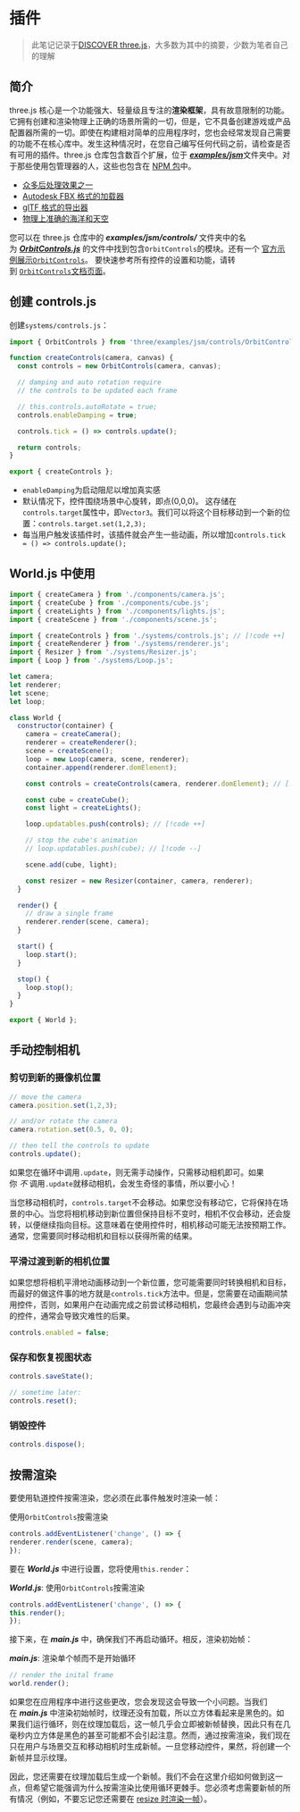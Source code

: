 # 插件

> 此笔记记录于[DISCOVER three.js](https://discoverthreejs.com/)，大多数为其中的摘要，少数为笔者自己的理解
## 简介

three.js 核心是一个功能强大、轻量级且专注的**渲染框架**，具有故意限制的功能。它拥有创建和渲染物理上正确的场景所需的一切，但是，它不具备创建游戏或产品配置器所需的一切。即使在构建相对简单的应用程序时，您也会经常发现自己需要的功能不在核心库中。发生这种情况时，在您自己编写任何代码之前，请检查是否有可用的插件。three.js 仓库包含数百个扩展，位于 [_**examples/jsm**_](https://github.com/mrdoob/three.js/tree/master/examples/jsm)文件夹中。对于那些使用包管理器的人，这些也包含在 [NPM 包](https://www.npmjs.com/package/three)中。

- [众多后处理效果之一](https://threejs.org/examples/?q=postprocessing#webgl_postprocessing_glitch)
- [Autodesk FBX 格式的加载器](https://threejs.org/examples/?q=loader#webgl_loader_fbx)
- [glTF 格式的导出器](https://threejs.org/examples/?q=exporter#misc_exporter_gltf)
- [物理上准确的海洋和天空](https://threejs.org/examples/?q=ocean#webgl_shaders_ocean)

您可以在 three.js 仓库中的 _**examples/jsm/controls/**_ 文件夹中的名为 _**[OrbitControls.js](https://github.com/mrdoob/three.js/blob/master/examples/jsm/controls/OrbitControls.js)**_ 的文件中找到包含`OrbitControls`的模块。还有一个 [官方示例展示`OrbitControls`](https://threejs.org/examples/?q=controls#misc_controls_orbit)。 要快速参考所有控件的设置和功能，请转到 [`OrbitControls`文档页面](https://threejs.org/docs/#examples/en/controls/OrbitControls)。

## 创建 controls.js

创建`systems/controls.js`：

```js
import { OrbitControls } from 'three/examples/jsm/controls/OrbitControls.js';

function createControls(camera, canvas) {
  const controls = new OrbitControls(camera, canvas);

  // damping and auto rotation require
  // the controls to be updated each frame

  // this.controls.autoRotate = true;
  controls.enableDamping = true;

  controls.tick = () => controls.update();

  return controls;
}

export { createControls };
```

- `enableDamping`为启动阻尼以增加真实感
- 默认情况下，控件围绕场景中心旋转，即点(0,0,0)。 这存储在`controls.target`属性中，即`Vector3`。我们可以将这个目标移动到一个新的位置：`controls.target.set(1,2,3);`
- 每当用户触发该插件时，该插件就会产生一些动画，所以增加`controls.tick = () => controls.update();`
## World.js 中使用

```js
import { createCamera } from './components/camera.js';
import { createCube } from './components/cube.js';
import { createLights } from './components/lights.js';
import { createScene } from './components/scene.js';

import { createControls } from './systems/controls.js'; // [!code ++]
import { createRenderer } from './systems/renderer.js';
import { Resizer } from './systems/Resizer.js';
import { Loop } from './systems/Loop.js';

let camera;
let renderer;
let scene;
let loop;

class World {
  constructor(container) {
    camera = createCamera();
    renderer = createRenderer();
    scene = createScene();
    loop = new Loop(camera, scene, renderer);
    container.append(renderer.domElement);

    const controls = createControls(camera, renderer.domElement); // [!code ++]

    const cube = createCube();
    const light = createLights();

    loop.updatables.push(controls); // [!code ++]

    // stop the cube's animation
    // loop.updatables.push(cube); // [!code --]

    scene.add(cube, light);

    const resizer = new Resizer(container, camera, renderer);
  }

  render() {
    // draw a single frame
    renderer.render(scene, camera);
  }

  start() {
    loop.start();
  }

  stop() {
    loop.stop();
  }
}

export { World };

```

## 手动控制相机

### 剪切到新的摄像机位置

```js
// move the camera
camera.position.set(1,2,3);

// and/or rotate the camera
camera.rotation.set(0.5, 0, 0);

// then tell the controls to update
controls.update();
```

如果您在循环中调用`.update`，则无需手动操作，只需移动相机即可。如果你 _不_ 调用`.update`就移动相机，会发生奇怪的事情，所以要小心！

当您移动相机时，`controls.target`不会移动。如果您没有移动它，它将保持在场景的中心。当您将相机移动到新位置但保持目标不变时，相机不仅会移动，还会旋转，以便继续指向目标。这意味着在使用控件时，相机移动可能无法按预期工作。通常，您需要同时移动相机和目标以获得所需的结果。

### 平滑过渡到新的相机位置

如果您想将相机平滑地动画移动到一个新位置，您可能需要同时转换相机和目标，而最好的做这件事的地方就是`controls.tick`方法中。但是，您需要在动画期间禁用控件，否则，如果用户在动画完成之前尝试移动相机，您最终会遇到与动画冲突的控件，通常会导致灾难性的后果。

```js
controls.enabled = false;
```

### 保存和恢复视图状态

```js
controls.saveState();

// sometime later:
controls.reset();
```

### 销毁控件

```js
controls.dispose();
```

## 按需渲染

要使用轨道控件按需渲染，您必须在此事件触发时渲染一帧：

使用`OrbitControls`按需渲染

```js
controls.addEventListener('change', () => {
renderer.render(scene, camera);
});
```

要在 _**World.js**_ 中进行设置，您将使用`this.render`：

_**World.js**_: 使用`OrbitControls`按需渲染

```js
controls.addEventListener('change', () => {
this.render();
});
```

接下来，在 _**main.js**_ 中，确保我们不再启动循环。相反，渲染初始帧：

_**main.js**_: 渲染单个帧而不是开始循环

```js
// render the inital frame
world.render();
```

如果您在应用程序中进行这些更改，您会发现这会导致一个小问题。当我们在 _**main.js**_ 中渲染初始帧时，纹理还没有加载，所以立方体看起来是黑色的。如果我们运行循环，则在纹理加载后，这一帧几乎会立即被新帧替换，因此只有在几毫秒内立方体是黑色的甚至可能都不会引起注意。然而，通过按需渲染，我们现在只在用户与场景交互和移动相机时生成新帧。一旦您移动控件，果然，将创建一个新帧并显示纹理。

因此，您还需要在纹理加载后生成一个新帧。我们不会在这里介绍如何做到这一点，但希望它能强调为什么按需渲染比使用循环更棘手。您必须考虑需要新帧的所有情况（例如，不要忘记您还需要在 [resize 时渲染一帧](https://discoverthreejs.com/zh/book/first-steps/responsive-design/#create-an-onresize-hook "resize 时渲染一帧")）。